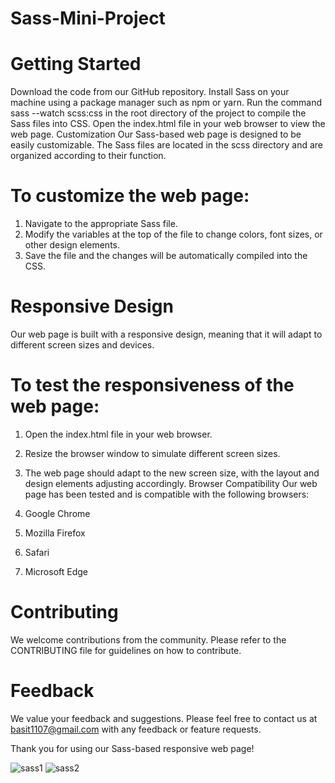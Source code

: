 # Sass-Mini-Project
# Getting Started
Download the code from our GitHub repository.
Install Sass on your machine using a package manager such as npm or yarn.
Run the command sass --watch scss:css in the root directory of the project to compile the Sass files into CSS.
Open the index.html file in your web browser to view the web page.
Customization
Our Sass-based web page is designed to be easily customizable. The Sass files are located in the scss directory and are organized according to their function.

# To customize the web page:

1. Navigate to the appropriate Sass file.
2. Modify the variables at the top of the file to change colors, font sizes, or other design elements.
3. Save the file and the changes will be automatically compiled into the CSS.

# Responsive Design
Our web page is built with a responsive design, meaning that it will adapt to different screen sizes and devices.

# To test the responsiveness of the web page:

1. Open the index.html file in your web browser.
2. Resize the browser window to simulate different screen sizes.
3. The web page should adapt to the new screen size, with the layout and design elements adjusting accordingly.
Browser Compatibility
Our web page has been tested and is compatible with the following browsers:

1. Google Chrome
2. Mozilla Firefox
3. Safari
4. Microsoft Edge


# Contributing
We welcome contributions from the community. Please refer to the CONTRIBUTING file for guidelines on how to contribute.

# Feedback
We value your feedback and suggestions. Please feel free to contact us at basit1107@gmail.com with any feedback or feature requests.

Thank you for using our Sass-based responsive web page!

![sass1](https://user-images.githubusercontent.com/49262108/231826934-b48d6413-2201-4a06-a262-ea7cd76967d4.png)
![sass2](https://user-images.githubusercontent.com/49262108/231826942-2d527edc-d0ac-4feb-96d7-c6090d1f3609.png)




